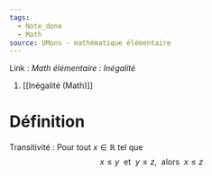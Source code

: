 ```yaml
---
tags:
  - Note_done
  - Math
source: UMons - mathématique élémentaire
---
```

Link : 
_Math élémentaire : Inégalité_
1. [[Inégalité (Math)]]

# Définition
Transitivité : Pour tout $x ∈ ℝ$ tel que $$x ≤ y\ \text{ et }\ y ≤ z,\ \text{ alors }\ x ≤ z$$